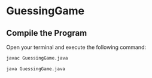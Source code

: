 # GuessingGame

## Compile the Program

Open your terminal and execute the following command:

```bash
javac GuessingGame.java
```

```bash
java GuessingGame.java
```